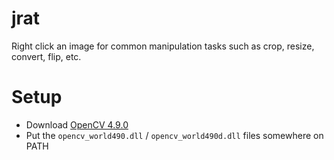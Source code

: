 # jrat
Right click an image for common manipulation tasks such as crop, resize, convert, flip, etc.

# Setup

* Download [OpenCV 4.9.0](https://github.com/opencv/opencv/releases/tag/4.9.0)
* Put the `opencv_world490.dll` / `opencv_world490d.dll` files somewhere on PATH
